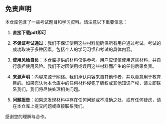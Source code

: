 ## 免责声明

本仓库包含了一些考试题目和学习资料。请注意以下重要信息：

1. **直接下载pdf即可**

1. **不保证考试通过**：我们不保证使用这些材料能确保所有用户通过考试。考试的成功取决于多种因素，包括个人的学习习惯和考试的具体内容。

2. **使用风险自负**：本仓库提供的材料仅供参考。用户应谨慎使用这些材料，并自行承担使用风险。我们不对因使用或误用这些材料而产生的任何后果负责。

3. **来源声明**：内容来源于网络。我们承认内容来自其他作者，并以善意用于教育目的。如果您认为本仓库中的任何材料侵犯了版权或其他知识产权，请立即联系我们，我们将尽快处理相关问题。

4. **问题报告**：如果您发现材料中存在任何问题或不准确之处，或有任何疑虑，请在本仓库上提交问题或直接联系我们。

感谢您的理解与合作。
